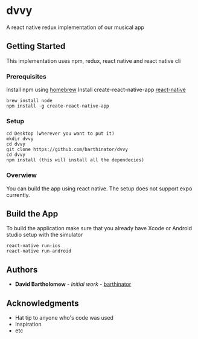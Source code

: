 # dvvy

A react native redux implementation of our musical app

## Getting Started

This implementation uses npm, redux, react native and react native cli

### Prerequisites

Install npm using [homebrew](https://brew.sh/)
Install create-react-native-app [react-native](https://facebook.github.io/react-native/docs/getting-started.html)

```
brew install node
npm install -g create-react-native-app
```

### Setup

```
cd Desktop (wherever you want to put it)
mkdir dvvy
cd dvvy
git clone https://github.com/barthinator/dvvy
cd dvvy
npm install (this will install all the dependecies)
```

### Overwiew

You can build the app using react native. The setup does not support expo currently.

## Build the App

To build the application make sure that you already have Xcode or Android studio setup with the simulator

```
react-native run-ios
react-native run-android
```

## Authors

* **David Bartholomew** - *Initial work* - [barthinator](https://github.com/barthinator)

## Acknowledgments

* Hat tip to anyone who's code was used
* Inspiration
* etc
